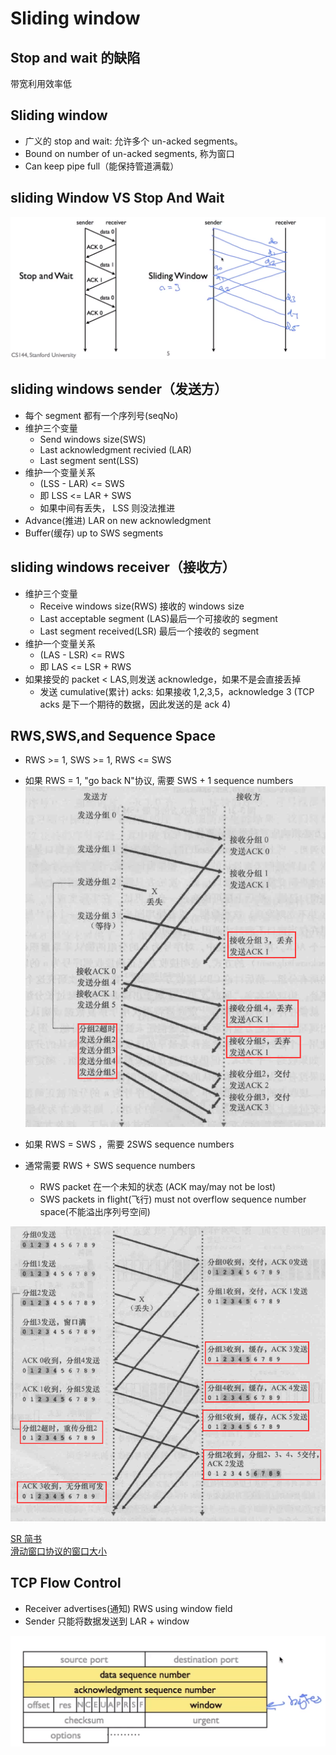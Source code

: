 # Sliding window

## Stop and wait 的缺陷
带宽利用效率低

## Sliding window
- 广义的 stop and wait: 允许多个 un-acked segments。
- Bound on number of un-acked segments, 称为窗口
- Can keep pipe full（能保持管道满载）

## sliding Window VS Stop And Wait
![slidingWindowVSstopAndWait](imgs/slidingWindowVSstopAndWait.png)

## sliding windows sender（发送方）
- 每个 segment 都有一个序列号(seqNo)
- 维护三个变量
  - Send windows size(SWS)
  - Last acknowledgment recivied (LAR)
  - Last segment sent(LSS)
- 维护一个变量关系
  - (LSS - LAR) <= SWS 
  - 即 LSS <= LAR + SWS
  - 如果中间有丢失， LSS 则没法推进
- Advance(推进) LAR on new acknowledgment
- Buffer(缓存) up to SWS segments 

## sliding windows receiver（接收方）
- 维护三个变量
  - Receive windows size(RWS) 接收的 windows size
  - Last acceptable segment (LAS)最后一个可接收的 segment
  - Last segment received(LSR) 最后一个接收的 segment
- 维护一个变量关系
  - (LAS - LSR) <= RWS 
  - 即 LAS <= LSR + RWS
- 如果接受的 packet < LAS,则发送 acknowledge，如果不是会直接丢掉
  - 发送 cumulative(累计) acks: 如果接收 1,2,3,5，acknowledge 3 (TCP acks 是下一个期待的数据，因此发送的是 ack 4)

## RWS,SWS,and Sequence Space
- RWS >= 1, SWS >= 1, RWS <= SWS
- 如果 RWS = 1, "go back N"协议, 需要 SWS + 1 sequence numbers
![Go Back N](imgs/GOBACKN.png)

- 如果 RWS = SWS ，需要 2SWS sequence numbers
- 通常需要 RWS + SWS sequence numbers
  - RWS packet 在一个未知的状态 (ACK may/may not be lost)
  - SWS packets in flight(飞行) must not overflow sequence number space(不能溢出序列号空间)

![SR part1](imgs/SRpart1.png)

[SR 简书](https://www.jianshu.com/p/da00beae942e)  
[滑动窗口协议的窗口大小](https://blog.csdn.net/mr_j0304/article/details/89599086)

## TCP Flow Control
- Receiver advertises(通知) RWS using window field
- Sender 只能将数据发送到 LAR + window

![TCPFlowControl](imgs/TCPFlowControl.png)
